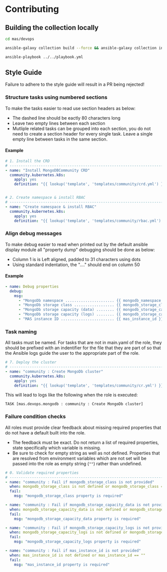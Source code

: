 # Contributing

## Building the collection locally

```bash
cd mas/devops

ansible-galaxy collection build --force && ansible-galaxy collection install mas-devops-2.0.0.tar.gz -p /home/david/.ansible/collections --force

ansible-playbook ../../playbook.yml
```

## Style Guide
Failure to adhere to the style guide will result in a PR being rejected!

### Structure tasks using numbered sections
To make the tasks easier to read use section headers as below:
- The dashed line should be eactly 80 characters long
- Leave two empty lines between each section
- Mutliple related tasks can be grouped into each section, you do not need to create a section header for every single task.  Leave a single empty line between tasks in the same section.

#### Example
```yaml
# 1. Install the CRD
# -----------------------------------------------------------------------------
- name: "Install MongoDBCommunity CRD"
  community.kubernetes.k8s:
    apply: yes
    definition: "{{ lookup('template', 'templates/community/crd.yml') }}"


# 2. Create namespace & install RBAC
# -----------------------------------------------------------------------------
- name: "Create namespace & install RBAC"
  community.kubernetes.k8s:
    apply: yes
    definition: "{{ lookup('template', 'templates/community/rbac.yml') }}"
```

### Align debug messages
To make debug easier to read when printed out by the default ansible display module all "property dump" debugging should be done as below:
- Column 1 is is Left aligned, padded to 31 characters using dots
- Using standard indentation, the "...." should end on column 50

#### Example
```yaml
- name: Debug properties
  debug:
    msg:
      - "MongoDb namespace ...................... {{ mongodb_namespace }}"
      - "MongoDb storage class .................. {{ mongodb_storage_class }}"
      - "MongoDb storage capacity (data) ........ {{ mongodb_storage_capacity_data }}"
      - "MongoDb storage capacity (logs) ........ {{ mongodb_storage_capacity_logs }}"
      - "MAS instance ID ........................ {{ mas_instance_id }}"
```

### Task naming
All tasks must be named.  For tasks that are not in main.yaml of the role, they should be prefixed with an indentifier for the file that they are part of so that the Ansible logs guide the user to the appropriate part of the role.

```yaml
# 7. Deploy the cluster
# -----------------------------------------------------------------------------
- name: "community : Create MongoDb cluster"
  community.kubernetes.k8s:
    apply: yes
    definition: "{{ lookup('template', 'templates/community/cr.yml') }}"
```

This will lead to logs like the following when the role is executed:
```
TASK [mas.devops.mongodb : community : Create MongoDb cluster]
```

### Failure condition checks
All roles must provide clear feedback about missing required properties that do not have a default built into the role.
- The feedback must be exact.  Do not return a list of required properties, state specifically which variable is missing.
- Be sure to check for empty string as well as not defined.  Properties that are resolved from environment variables which are not set will be passed into the role as empty string (`""`) rather than undefined.

```yaml
# 0. Validate required properties
# -----------------------------------------------------------------------------
- name: "community : Fail if mongodb_storage_class is not provided"
  when: mongodb_storage_class is not defined or mongodb_storage_class == ""
  fail:
    msg: "mongodb_storage_class property is required"

- name: "community : Fail if mongodb_storage_capacity_data is not provided"
  when: mongodb_storage_capacity_data is not defined or mongodb_storage_capacity_data == ""
  fail:
    msg: "mongodb_storage_capacity_data property is required"

- name: "community : Fail if mongodb_storage_capacity_logs is not provided"
  when: mongodb_storage_capacity_logs is not defined or mongodb_storage_capacity_logs == ""
  fail:
    msg: "mongodb_storage_capacity_logs property is required"

- name: "community : Fail if mas_instance_id is not provided"
  when: mas_instance_id is not defined or mas_instance_id == ""
  fail:
    msg: "mas_instance_id property is required"
```